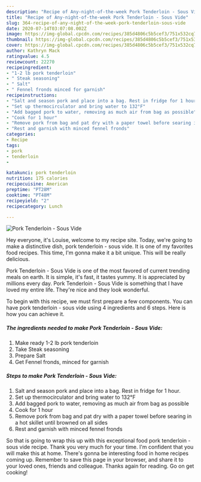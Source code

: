 ```yaml
---
description: "Recipe of Any-night-of-the-week Pork Tenderloin - Sous Vide"
title: "Recipe of Any-night-of-the-week Pork Tenderloin - Sous Vide"
slug: 364-recipe-of-any-night-of-the-week-pork-tenderloin-sous-vide
date: 2020-07-14T03:07:08.002Z
image: https://img-global.cpcdn.com/recipes/385d4806c5b5cef3/751x532cq70/pork-tenderloin-sous-vide-recipe-main-photo.jpg
thumbnail: https://img-global.cpcdn.com/recipes/385d4806c5b5cef3/751x532cq70/pork-tenderloin-sous-vide-recipe-main-photo.jpg
cover: https://img-global.cpcdn.com/recipes/385d4806c5b5cef3/751x532cq70/pork-tenderloin-sous-vide-recipe-main-photo.jpg
author: Kathryn Mack
ratingvalue: 4.5
reviewcount: 22270
recipeingredient:
- "1-2 lb pork tenderloin"
- " Steak seasoning"
- " Salt"
- " Fennel fronds minced for garnish"
recipeinstructions:
- "Salt and season pork and place into a bag. Rest in fridge for 1 hour."
- "Set up thermocirculator and bring water to 132°F"
- "Add bagged pork to water, removing as much air from bag as possible"
- "Cook for 1 hour"
- "Remove pork from bag and pat dry with a paper towel before searing in a hot skillet until browned on all sides"
- "Rest and garnish with minced fennel fronds"
categories:
- Recipe
tags:
- pork
- tenderloin
- 

katakunci: pork tenderloin  
nutrition: 175 calories
recipecuisine: American
preptime: "PT28M"
cooktime: "PT48M"
recipeyield: "2"
recipecategory: Lunch

---
```



![Pork Tenderloin - Sous Vide](https://img-global.cpcdn.com/recipes/385d4806c5b5cef3/751x532cq70/pork-tenderloin-sous-vide-recipe-main-photo.jpg)

Hey everyone, it's Louise, welcome to my recipe site. Today, we're going to make a distinctive dish, pork tenderloin - sous vide. It is one of my favorites food recipes. This time, I'm gonna make it a bit unique. This will be really delicious.



Pork Tenderloin - Sous Vide is one of the most favored of current trending meals on earth. It is simple, it's fast, it tastes yummy. It is appreciated by millions every day. Pork Tenderloin - Sous Vide is something that I have loved my entire life. They're nice and they look wonderful.


To begin with this recipe, we must first prepare a few components. You can have pork tenderloin - sous vide using 4 ingredients and 6 steps. Here is how you can achieve it.

<!--inarticleads1-->

##### The ingredients needed to make Pork Tenderloin - Sous Vide:

1. Make ready 1-2 lb pork tenderloin
1. Take  Steak seasoning
1. Prepare  Salt
1. Get  Fennel fronds, minced for garnish




<!--inarticleads2-->

##### Steps to make Pork Tenderloin - Sous Vide:

1. Salt and season pork and place into a bag. Rest in fridge for 1 hour.
1. Set up thermocirculator and bring water to 132°F
1. Add bagged pork to water, removing as much air from bag as possible
1. Cook for 1 hour
1. Remove pork from bag and pat dry with a paper towel before searing in a hot skillet until browned on all sides
1. Rest and garnish with minced fennel fronds




So that is going to wrap this up with this exceptional food pork tenderloin - sous vide recipe. Thank you very much for your time. I'm confident that you will make this at home. There's gonna be interesting food in home recipes coming up. Remember to save this page in your browser, and share it to your loved ones, friends and colleague. Thanks again for reading. Go on get cooking!
